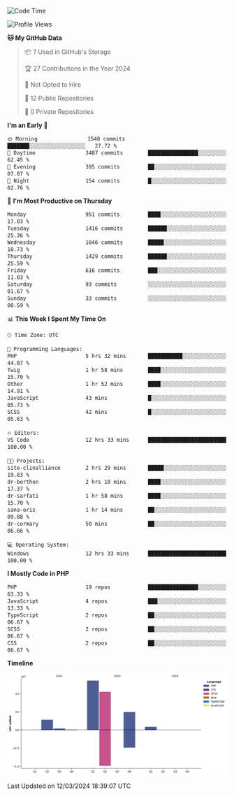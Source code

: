 <!--START_SECTION:waka-->
![Code Time](http://img.shields.io/badge/Code%20Time-1%2C542%20hrs%201%20min-blue)

![Profile Views](http://img.shields.io/badge/Profile%20Views-2-blue)

**🐱 My GitHub Data** 

> 📦 ? Used in GitHub's Storage 
 > 
> 🏆 27 Contributions in the Year 2024
 > 
> 🚫 Not Opted to Hire
 > 
> 📜 12 Public Repositories 
 > 
> 🔑 0 Private Repositories 
 > 
**I'm an Early 🐤** 

```text
🌞 Morning                1548 commits        ███████░░░░░░░░░░░░░░░░░░   27.72 % 
🌆 Daytime                3487 commits        ████████████████░░░░░░░░░   62.45 % 
🌃 Evening                395 commits         ██░░░░░░░░░░░░░░░░░░░░░░░   07.07 % 
🌙 Night                  154 commits         █░░░░░░░░░░░░░░░░░░░░░░░░   02.76 % 
```
📅 **I'm Most Productive on Thursday** 

```text
Monday                   951 commits         ████░░░░░░░░░░░░░░░░░░░░░   17.03 % 
Tuesday                  1416 commits        ██████░░░░░░░░░░░░░░░░░░░   25.36 % 
Wednesday                1046 commits        █████░░░░░░░░░░░░░░░░░░░░   18.73 % 
Thursday                 1429 commits        ██████░░░░░░░░░░░░░░░░░░░   25.59 % 
Friday                   616 commits         ███░░░░░░░░░░░░░░░░░░░░░░   11.03 % 
Saturday                 93 commits          ░░░░░░░░░░░░░░░░░░░░░░░░░   01.67 % 
Sunday                   33 commits          ░░░░░░░░░░░░░░░░░░░░░░░░░   00.59 % 
```


📊 **This Week I Spent My Time On** 

```text
🕑︎ Time Zone: UTC

💬 Programming Languages: 
PHP                      5 hrs 32 mins       ███████████░░░░░░░░░░░░░░   44.07 % 
Twig                     1 hr 58 mins        ████░░░░░░░░░░░░░░░░░░░░░   15.70 % 
Other                    1 hr 52 mins        ████░░░░░░░░░░░░░░░░░░░░░   14.91 % 
JavaScript               43 mins             █░░░░░░░░░░░░░░░░░░░░░░░░   05.73 % 
SCSS                     42 mins             █░░░░░░░░░░░░░░░░░░░░░░░░   05.63 % 

🔥 Editors: 
VS Code                  12 hrs 33 mins      █████████████████████████   100.00 % 

🐱‍💻 Projects: 
site-clinalliance        2 hrs 29 mins       █████░░░░░░░░░░░░░░░░░░░░   19.83 % 
dr-berthon               2 hrs 10 mins       ████░░░░░░░░░░░░░░░░░░░░░   17.37 % 
dr-sarfati               1 hr 58 mins        ████░░░░░░░░░░░░░░░░░░░░░   15.70 % 
sana-oris                1 hr 14 mins        ██░░░░░░░░░░░░░░░░░░░░░░░   09.88 % 
dr-cormary               50 mins             ██░░░░░░░░░░░░░░░░░░░░░░░   06.66 % 

💻 Operating System: 
Windows                  12 hrs 33 mins      █████████████████████████   100.00 % 
```

**I Mostly Code in PHP** 

```text
PHP                      19 repos            ████████████████░░░░░░░░░   63.33 % 
JavaScript               4 repos             ███░░░░░░░░░░░░░░░░░░░░░░   13.33 % 
TypeScript               2 repos             ██░░░░░░░░░░░░░░░░░░░░░░░   06.67 % 
SCSS                     2 repos             ██░░░░░░░░░░░░░░░░░░░░░░░   06.67 % 
CSS                      2 repos             ██░░░░░░░░░░░░░░░░░░░░░░░   06.67 % 
```



**Timeline**

![Lines of Code chart](https://raw.githubusercontent.com/tahar-elgunaoui/tahar-elgunaoui/main/assets/bar_graph.png)


 Last Updated on 12/03/2024 18:39:07 UTC
<!--END_SECTION:waka-->
